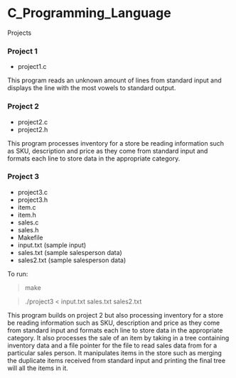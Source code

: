 # C_Programming_Language

Projects

### Project 1
* project1.c

This program reads an unknown amount of lines from standard input and displays the line with the most vowels to standard output.

### Project 2
* project2.c
* project2.h

This program processes inventory for a store be reading information such as SKU, description and price as they come from standard input and formats each line to store data in the appropriate category.

### Project 3 
* project3.c
* project3.h
* item.c
* item.h
* sales.c
* sales.h
* Makefile
* input.txt (sample input)
* sales.txt (sample salesperson data)
* sales2.txt (sample salesperson data)

To run:
> make

> ./project3 < input.txt sales.txt sales2.txt

This program builds on project 2 but also processing inventory for a store be reading information such as SKU, description and price as they come from standard input and formats each line to store data in the appropriate category. It also processes the sale of an item by taking in a tree containing inventory data and a file pointer for the file to read sales data from for a particular sales person. It manipulates items in the store such as merging the duplicate items received from standard input and printing the final tree will all the items in it.
